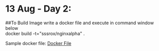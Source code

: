 # 13 Aug - Day 2:

##To Build Image
write a docker file and execute in command window below  
docker build -t="sssrox/nginxalpha" .  

Sample docker file:
[Docker File](https://github.com/sssrox/Docker/blob/master/dockerImages/DockerFile)
